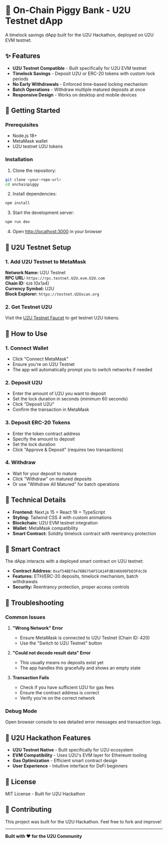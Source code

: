 # 🏦 On-Chain Piggy Bank - U2U Testnet dApp

A timelock savings dApp built for the U2U Hackathon, deployed on U2U EVM testnet.

## ✨ Features

- **U2U Testnet Compatible** - Built specifically for U2U EVM testnet
- **Timelock Savings** - Deposit U2U or ERC-20 tokens with custom lock periods
- **No Early Withdrawals** - Enforced time-based locking mechanism
- **Batch Operations** - Withdraw multiple matured deposits at once
- **Responsive Design** - Works on desktop and mobile devices

## 🚀 Getting Started

### Prerequisites

- Node.js 18+ 
- MetaMask wallet
- U2U testnet U2U tokens

### Installation

1. Clone the repository:
```bash
git clone <your-repo-url>
cd onchainpiggy
```

2. Install dependencies:
```bash
npm install
```

3. Start the development server:
```bash
npm run dev
```

4. Open [http://localhost:3000](http://localhost:3000) in your browser

## 🔗 U2U Testnet Setup

### 1. Add U2U Testnet to MetaMask

**Network Name:** U2U Testnet  
**RPC URL:** `https://rpc.testnet.U2U.evm.U2U.com`  
**Chain ID:** `420` (0x1a4)  
**Currency Symbol:** U2U  
**Block Explorer:** `https://testnet.U2Uscan.org`

### 2. Get Testnet U2U

Visit the [U2U Testnet Faucet](https://testnet.U2Uscan.org/faucet) to get testnet U2U tokens.

## 💎 How to Use

### 1. Connect Wallet
- Click "Connect MetaMask" 
- Ensure you're on U2U Testnet
- The app will automatically prompt you to switch networks if needed

### 2. Deposit U2U
- Enter the amount of U2U you want to deposit
- Set the lock duration in seconds (minimum 60 seconds)
- Click "Deposit U2U"
- Confirm the transaction in MetaMask

### 3. Deposit ERC-20 Tokens
- Enter the token contract address
- Specify the amount to deposit
- Set the lock duration
- Click "Approve & Deposit" (requires two transactions)

### 4. Withdraw
- Wait for your deposit to mature
- Click "Withdraw" on matured deposits
- Or use "Withdraw All Matured" for batch operations

## 🔧 Technical Details

- **Frontend:** Next.js 15 + React 19 + TypeScript
- **Styling:** Tailwind CSS 4 with custom animations
- **Blockchain:** U2U EVM testnet integration
- **Wallet:** MetaMask compatibility
- **Smart Contract:** Solidity timelock contract with reentrancy protection

## 📱 Smart Contract

The dApp interacts with a deployed smart contract on U2U testnet:

- **Contract Address:** `0xaf54BEf4a78B675AF51A14FdB346b98FbD3Fdc3b`
- **Features:** ETH/ERC-20 deposits, timelock mechanism, batch withdrawals
- **Security:** Reentrancy protection, proper access controls

## 🐛 Troubleshooting

### Common Issues

1. **"Wrong Network" Error**
   - Ensure MetaMask is connected to U2U Testnet (Chain ID: 420)
   - Use the "Switch to U2U Testnet" button

2. **"Could not decode result data" Error**
   - This usually means no deposits exist yet
   - The app handles this gracefully and shows an empty state

3. **Transaction Fails**
   - Check if you have sufficient U2U for gas fees
   - Ensure the contract address is correct
   - Verify you're on the correct network

### Debug Mode

Open browser console to see detailed error messages and transaction logs.

## 🎯 U2U Hackathon Features

- **U2U Testnet Native** - Built specifically for U2U ecosystem
- **EVM Compatibility** - Uses U2U's EVM layer for Ethereum tooling
- **Gas Optimization** - Efficient smart contract design
- **User Experience** - Intuitive interface for DeFi beginners

## 📄 License

MIT License - Built for U2U Hackathon

## 🤝 Contributing

This project was built for the U2U Hackathon. Feel free to fork and improve!

---

**Built with ❤️ for the U2U Community**
